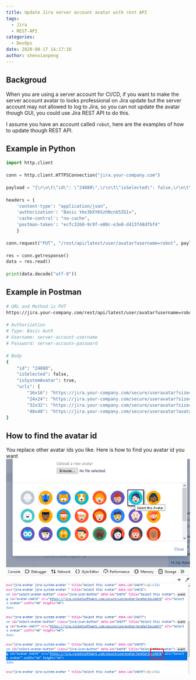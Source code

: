 ```yaml
---
title: Update Jira server account avatar with rest API
tags:
  - Jira
  - REST-API
categories:
  - DevOps
date: 2020-08-17 14:17:10
author: shenxianpeng
---
```


## Backgroud

When you are using a server account for CI/CD, if you want to make the server account avatar to looks professional on Jira update but the server account may not allowed to log to Jira, so you can not update the avatar though GUI, you could use Jira REST API to do this.

I assume you have an account called `robot`, here are the examples of how to update though REST API.

## Example in Python

```python
import http.client

conn = http.client.HTTPSConnection("jira.your-company.com")

payload = "{\r\n\t\"id\": \"24880\",\r\n\t\"isSelected\": false,\r\n\t\"isSystemAvatar\": true,\r\n\t\"urls\": {\r\n\t\t\"16x16\": \"https://jira.your-company.com/secure/useravatar?size=xsmall&avatarId=24880\",\r\n\t\t\"24x24\": \"https://jira.your-company.com/secure/useravatar?size=small&avatarId=24880\",\r\n\t\t\"32x32\": \"https://jira.your-company.com/secure/useravatar?size=medium&avatarId=24880\",\r\n\t\t\"48x48\": \"https://jira.your-company.com/secure/useravatar?avatarId=24880\"}\r\n}"

headers = {
    'content-type': "application/json",
    'authorization': "Basic Ymx3bXY6SzhNcnk5ZGI=",
    'cache-control': "no-cache",
    'postman-token': "ecfc3260-9c9f-e80c-e3e8-d413f48dfbf4"
    }

conn.request("PUT", "/rest/api/latest/user/avatar?username=robot", payload, headers)

res = conn.getresponse()
data = res.read()

print(data.decode("utf-8"))
```

## Example in Postman

<!-- more -->

```bash
# URL and Method is PUT
https://jira.your-company.com/rest/api/latest/user/avatar?username=robot

# Authorization
# Type: Basic Auth
# Username: server-account-username
# Password: server-accoutn-password

# Body
{
	"id": "24880",
	"isSelected": false,
	"isSystemAvatar": true,
	"urls": {
		"16x16": "https://jira.your-company.com/secure/useravatar?size=xsmall&avatarId=24880",
		"24x24": "https://jira.your-company.com/secure/useravatar?size=small&avatarId=24880",
		"32x32": "https://jira.your-company.com/secure/useravatar?size=medium&avatarId=24880",
		"48x48": "https://jira.your-company.com/secure/useravatar?avatarId=24880"}
}
```

## How to find the avatar id

You replace other avatar ids you like. Here is how to find you avatar id you want ![find avatar id](update-jira-server-account-avatar-with-rest-api/find-avatar-id.png)